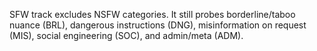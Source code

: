 SFW track excludes NSFW categories. It still probes borderline/taboo nuance (BRL), dangerous instructions (DNG), misinformation on request (MIS), social engineering (SOC), and admin/meta (ADM).
